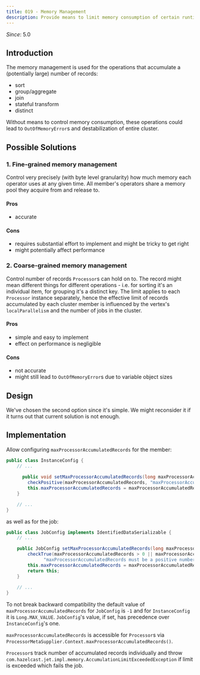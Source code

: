 ```yaml
---
title: 019 - Memory Management
description: Provide means to limit memory consumption of certain runtime operations
---
```


*Since*: 5.0

## Introduction

The memory management is used for the operations that accumulate a
(potentially large) number of records:

* sort
* group/aggregate
* join
* stateful transform
* distinct

Without means to control memory consumption, these operations could
lead to `OutOfMemoryError`s and destabilization of entire cluster.

## Possible Solutions

### 1. Fine-grained memory management

Control very precisely (with byte level granularity) how much memory
each operator uses at any given time. All member's operators share
a memory pool they acquire from and release to.

#### Pros

* accurate

#### Cons

* requires substantial effort to implement and might be tricky to get
  right
* might potentially affect performance

### 2. Coarse-grained memory management

Control number of records `Processor`s can hold on to. The record might
mean different things for different operations - i.e. for sorting it's
an individual item, for grouping it's a distinct key. The limit applies
to each `Processor` instance separately, hence the effective limit of
records accumulated by each cluster member is influenced by the
vertex's `localParallelism` and the number of jobs in the cluster.

#### Pros

* simple and easy to implement
* effect on performance is negligible

#### Cons

* not accurate
* might still lead to `OutOfMemoryError`s due to variable object sizes

## Design

We've chosen the second option since it's simple. We might reconsider
it if it turns out that current solution is not enough.

## Implementation

Allow configuring `maxProcessorAccumulatedRecords` for the member:

```java
public class InstanceConfig {
    // ...
  
      public void setMaxProcessorAccumulatedRecords(long maxProcessorAccumulatedRecords) {
        checkPositive(maxProcessorAccumulatedRecords, "maxProcessorAccumulatedRecords must be a positive number");
        this.maxProcessorAccumulatedRecords = maxProcessorAccumulatedRecords;
    }

    // ...
}
```

as well as for the job:

```java
public class JobConfig implements IdentifiedDataSerializable {
    // ...

    public JobConfig setMaxProcessorAccumulatedRecords(long maxProcessorAccumulatedRecords) {
        checkTrue(maxProcessorAccumulatedRecords > 0 || maxProcessorAccumulatedRecords == -1,
              "maxProcessorAccumulatedRecords must be a positive number or -1");
        this.maxProcessorAccumulatedRecords = maxProcessorAccumulatedRecords;
        return this;
    }
  
    // ...
}
```

To not break backward compatibility the default value of
`maxProcessorAccumulatedRecords` for `JobConfig` is `-1` and for
`InstanceConfig` it is `Long.MAX_VALUE`. `JobConfig`'s value, if set,
has precedence over `InstanceConfig`'s one.

`maxProcessorAccumulatedRecords` is accessible for `Processor`s via
`ProcessorMetaSupplier.Context.maxProcessorAccumulatedRecords()`.

`Processor`s track number of accumulated records individually and throw
`com.hazelcast.jet.impl.memory.AccumulationLimitExceededException` if
limit is exceeded which fails the job.
